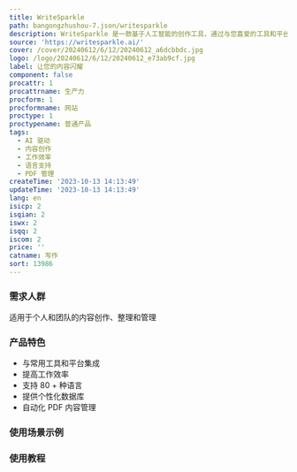 ```yaml
---
title: WriteSparkle
path: bangongzhushou-7.json/writesparkle
description: WriteSparkle 是一款基于人工智能的创作工具，通过与您喜爱的工具和平台无缝集成，简化内容创作流程。支持 80 + 种语言。
source: 'https://writesparkle.ai/'
cover: /cover/20240612/6/12/20240612_a6dcbbdc.jpg
logo: /logo/20240612/6/12/20240612_e73ab9cf.jpg
label: 让您的内容闪耀
component: false
procattr: 1
procattrname: 生产力
procform: 1
procformname: 网站
proctype: 1
proctypename: 普通产品
tags:
  - AI 驱动
  - 内容创作
  - 工作效率
  - 语言支持
  - PDF 管理
createTime: '2023-10-13 14:13:49'
updateTime: '2023-10-13 14:13:49'
lang: en
isicp: 2
isqian: 2
iswx: 2
isqq: 2
iscom: 2
price: ''
catname: 写作
sort: 13986
---
```




### 需求人群
适用于个人和团队的内容创作、整理和管理

### 产品特色
- 与常用工具和平台集成
- 提高工作效率
- 支持 80 + 种语言
- 提供个性化数据库
- 自动化 PDF 内容管理

### 使用场景示例


### 使用教程


  
